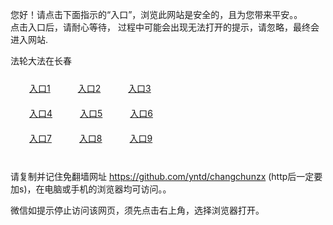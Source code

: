 您好！请点击下面指示的“入口”，浏览此网站是安全的，且为您带来平安。。 <br/>
点击入口后，请耐心等待， 过程中可能会出现无法打开的提示，请忽略，最终会进入网站. </br>

法轮大法在长春<br/>
<div style="padding:10px"><a style="margin:20px" target="_blank" href="https://dhpjo7y7iu8m9.cloudfront.net/2Qpsp?hivrxoe" id="ccLink1" rel="nofollow">入口1</a> <a target="_blank" style="margin:20px" href="https://d3vybe3j49nq1b.cloudfront.net/2Qpsp?dglgthc" id="ccLink2" rel="nofollow">入口2</a> <a style="margin:20px" target="_blank" href="https://dv89irm5520pc.cloudfront.net/2Qpsp?krggsl" id="ccLink3" rel="nofollow">入口3</a></div>

<div style="padding:10px" ><a style="margin:20px" target="_blank" href="https://dhpjo7y7iu8m9.cloudfront.net/2Qpsp?hivrxoe" id="ccLink4" rel="nofollow">入口4</a> <a style="margin:20px" href="https://d3vybe3j49nq1b.cloudfront.net/2Qpsp?dglgthc" target="_blank" id="ccLink5" rel="nofollow">入口5</a> <a style="margin:20px" href="https://dv89irm5520pc.cloudfront.net/2Qpsp?krggsl" target="_blank" id="ccLink6" rel="nofollow">入口6</a></div>

<div style="padding:10px"><a style="margin:20px" target="_blank" href="https://dhpjo7y7iu8m9.cloudfront.net/2Qpsp?hivrxoe" id="ccLink7" rel="nofollow">入口7</a> <a style="margin:20px" href="https://d3vybe3j49nq1b.cloudfront.net/2Qpsp?dglgthc" target="_blank" id="ccLink8" rel="nofollow">入口8</a> <a style="margin:20px" target="_blank" href="https://dv89irm5520pc.cloudfront.net/2Qpsp?krggsl" id="ccLink9" rel="nofollow">入口9</a></div>

<br/>



请复制并记住免翻墙网址 https://github.com/yntd/changchunzx (http后一定要加s)，在电脑或手机的浏览器均可访问。。<br/>

微信如提示停止访问该网页，须先点击右上角，选择浏览器打开。
